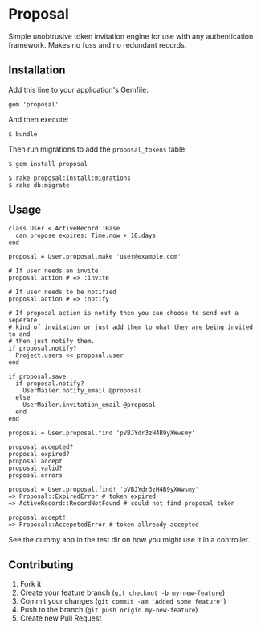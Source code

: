 # Proposal

Simple unobtrusive token invitation engine for use with any authentication
framework. Makes no fuss and no redundant records.

## Installation

Add this line to your application's Gemfile:

    gem 'proposal'

And then execute:

    $ bundle

Then run migrations to add the `proposal_tokens` table:

    $ gem install proposal

    $ rake proposal:install:migrations
    $ rake db:migrate

## Usage

    class User < ActiveRecord::Base
      can_propose expires: Time.now + 10.days
    end

    proposal = User.proposal.make 'user@example.com'

    # If user needs an invite
    proposal.action # => :invite

    # If user needs to be notified
    proposal.action # => :notify

    # If proposal action is notify then you can choose to send out a seperate
    # kind of invitation or just add them to what they are being invited to and
    # then just notify them.
    if proposal.notify?
      Project.users << proposal.user
    end

    if proposal.save
      if proposal.notify?
        UserMailer.notify_email @proposal
      else
        UserMailer.invitation_email @proposal
      end
    end

    proposal = User.proposal.find 'pVBJYdr3zH4B9yXWwsmy'

    proposal.accepted?
    proposal.expired?
    proposal.accept
    proposal.valid?
    proposal.errors

    proposal = User.proposal.find! 'pVBJYdr3zH4B9yXWwsmy'
    => Proposal::ExpiredError # token expired
    => ActiveRecord::RecordNotFound # could not find proposal token

    proposal.accept!
    => Proposal::AccepetedError # token allready accepted

See the dummy app in the test dir on how you might use it in a controller.

## Contributing

1. Fork it
2. Create your feature branch (`git checkout -b my-new-feature`)
3. Commit your changes (`git commit -am 'Added some feature'`)
4. Push to the branch (`git push origin my-new-feature`)
5. Create new Pull Request
